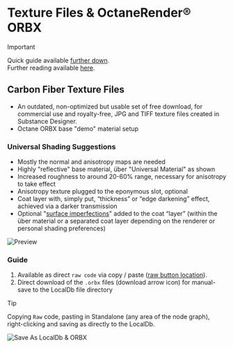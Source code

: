 # Texture Files & OctaneRender® ORBX

> [!IMPORTANT]
> Quick guide available [further down](https://github.com/skientia/ORBX/blob/main/Automotive/CarbonFiber/preview.md#guide).  
> Further reading available [here](https://skientia.co/cgi/octane-orbx).

## Carbon Fiber Texture Files
* An outdated, non-optimized but usable set of free download, for commercial use and royalty-free, JPG and TIFF texture files created in Substance Designer. 
* Octane ORBX base "demo" material setup

### Universal Shading Suggestions
* Mostly the normal and anisotropy maps are needed
* Highly "reflective" base material, über "Universal Material" as shown
* Increased roughness to around 20-60% range, necessary for anisotropy to take effect
* Anisotropy texture plugged to the eponymous slot, optional
* Coat layer with, simply put, “thickness” or “edge darkening” effect, achieved via a darker transmission
* Optional "[surface imperfections](https://skientia.co/cgi/octane-automotive-imperfections)" added to the coat “layer” (within the über material or a separated coat layer depending on the renderer or personal shading preferences)

![Preview](https://images.squarespace-cdn.com/content/v1/608815d80fda1f2c79e48753/5a910eca-d724-40d8-8975-826bbda03f8e/octane-carbon-fiber-orbx.jpeg)

### Guide
1. Available as direct `raw code` via copy / paste ([raw button location](https://docs.github.com/assets/cb-67542/mw-1440/images/help/repository/raw-file-button.webp)).
2. Direct download of the `.orbx` files (download arrow icon) for manual-save to the LocalDb file directory

> [!TIP]
> Copying `Raw` code, pasting in Standalone (any area of the node graph), right-clicking and saving as directly to the LocalDb.

![Save As LocalDb & ORBX](https://images.squarespace-cdn.com/content/v1/608815d80fda1f2c79e48753/69cae674-969b-4ad9-8792-260fce55066c/octane-standalone-save-as-localdb-orbx.jpeg)
